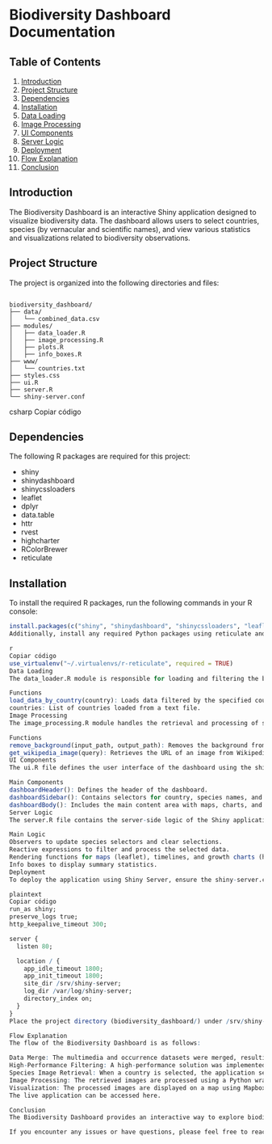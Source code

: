 # Biodiversity Dashboard Documentation

## Table of Contents
1. [Introduction](#introduction)
2. [Project Structure](#project-structure)
3. [Dependencies](#dependencies)
4. [Installation](#installation)
5. [Data Loading](#data-loading)
6. [Image Processing](#image-processing)
7. [UI Components](#ui-components)
8. [Server Logic](#server-logic)
9. [Deployment](#deployment)
10. [Flow Explanation](#flow-explanation)
11. [Conclusion](#conclusion)

## Introduction
The Biodiversity Dashboard is an interactive Shiny application designed to visualize biodiversity data. The dashboard allows users to select countries, species (by vernacular and scientific names), and view various statistics and visualizations related to biodiversity observations.

## Project Structure
The project is organized into the following directories and files:
```plaintext

biodiversity_dashboard/
├── data/
│   └── combined_data.csv
├── modules/
│   ├── data_loader.R
│   ├── image_processing.R
│   ├── plots.R
│   ├── info_boxes.R
├── www/
│   └── countries.txt
├── styles.css
├── ui.R
├── server.R
└── shiny-server.conf
```

csharp
Copiar código

## Dependencies
The following R packages are required for this project:
- shiny
- shinydashboard
- shinycssloaders
- leaflet
- dplyr
- data.table
- httr
- rvest
- highcharter
- RColorBrewer
- reticulate

## Installation
To install the required R packages, run the following commands in your R console:
```r
install.packages(c("shiny", "shinydashboard", "shinycssloaders", "leaflet", "dplyr", "data.table", "httr", "rvest", "highcharter", "RColorBrewer", "reticulate"))
Additionally, install any required Python packages using reticulate and ensure the virtual environment is properly set up:

r
Copiar código
use_virtualenv("~/.virtualenvs/r-reticulate", required = TRUE)
Data Loading
The data_loader.R module is responsible for loading and filtering the biodiversity data from a CSV file. The module contains functions to read the data, filter it by country, and manage the reactive data table combined_data.

Functions
load_data_by_country(country): Loads data filtered by the specified country using ripgrep.
countries: List of countries loaded from a text file.
Image Processing
The image_processing.R module handles the retrieval and processing of species images. This includes functions to download images from Wikipedia and remove image backgrounds using OpenCV.

Functions
remove_background(input_path, output_path): Removes the background from an image using a circular or oval mask.
get_wikipedia_image(query): Retrieves the URL of an image from Wikipedia based on the species name.
UI Components
The ui.R file defines the user interface of the dashboard using the shinydashboard package. The UI includes selectors for country and species, date range slider, and various output elements such as maps, charts, and info boxes.

Main Components
dashboardHeader(): Defines the header of the dashboard.
dashboardSidebar(): Contains selectors for country, species names, and a date range slider.
dashboardBody(): Includes the main content area with maps, charts, and info boxes.
Server Logic
The server.R file contains the server-side logic of the Shiny application. It includes reactive expressions and observers to handle data updates, generate plots, and update the UI components based on user input.

Main Logic
Observers to update species selectors and clear selections.
Reactive expressions to filter and process the selected data.
Rendering functions for maps (leaflet), timelines, and growth charts (highcharter).
Info boxes to display summary statistics.
Deployment
To deploy the application using Shiny Server, ensure the shiny-server.conf file is properly configured:

plaintext
Copiar código
run_as shiny;
preserve_logs true;
http_keepalive_timeout 300;

server {
  listen 80;

  location / {
    app_idle_timeout 1800;
    app_init_timeout 1800;
    site_dir /srv/shiny-server;
    log_dir /var/log/shiny-server;
    directory_index on;
  }
}
Place the project directory (biodiversity_dashboard/) under /srv/shiny-server/ and ensure the Shiny Server is running.

Flow Explanation
The flow of the Biodiversity Dashboard is as follows:

Data Merge: The multimedia and occurrence datasets were merged, resulting in a significant reduction in data size from 21 GB to 4 GB by removing unnecessary columns.
High-Performance Filtering: A high-performance solution was implemented to filter data by country using ripgrep, allowing for efficient and quick searches.
Species Image Retrieval: When a country is selected, the application searches for images of the observations. If no image is available, a web scraping process fetches images from Wikipedia using a common URL pattern that includes the species name.
Image Processing: The retrieved images are processed using a Python wrapper that crops them into circular icons.
Visualization: The processed images are displayed on a map using Mapbox, with clustering enabled for optimized visualization of multiple observations.
The live application can be accessed here.

Conclusion
The Biodiversity Dashboard provides an interactive way to explore biodiversity data. The application leverages various R packages and integrates with Python for image processing, offering a comprehensive tool for visualizing and analyzing species observations.

If you encounter any issues or have questions, please feel free to reach out.
